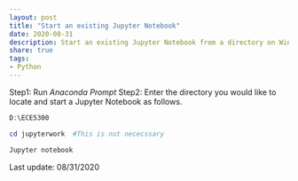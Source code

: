 ```yaml
---
layout: post
title: "Start an existing Jupyter Notebook"
date: 2020-08-31
description: Start an existing Jupyter Notebook from a directory on Windows
share: true
tags:
- Python
---
```


Step1: Run *Anaconda Prompt*
Step2: Enter the directory you would like to locate and start a Jupyter Notebook as follows.

```powershell
D:\ECE5300

cd jupyterwork  #This is not nececssary

Jupyter notebook
```

Last update: 08/31/2020


